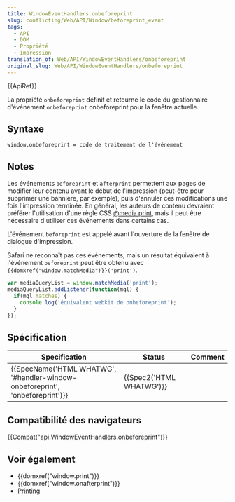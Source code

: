 ```yaml
---
title: WindowEventHandlers.onbeforeprint
slug: conflicting/Web/API/Window/beforeprint_event
tags:
  - API
  - DOM
  - Propriété
  - impression
translation_of: Web/API/WindowEventHandlers/onbeforeprint
original_slug: Web/API/WindowEventHandlers/onbeforeprint
---
```

{{ApiRef}}

La propriété `onbeforeprint` définit et retourne le code du gestionnaire d'événement `onbeforeprint` onbeforeprint pour la fenêtre actuelle.

## Syntaxe

```
window.onbeforeprint = code de traitement de l'événement
```

## Notes

Les événements `beforeprint` et `afterprint` permettent aux pages de modifier leur contenu avant le début de l'impression (peut-être pour supprimer une bannière, par exemple), puis d'annuler ces modifications une fois l'impression terminée. En général, les auteurs de contenu devraient préférer l'utilisation d'une règle CSS [@media print](/en-US/docs/Web/CSS/@media), mais il peut être nécessaire d'utiliser ces événements dans certains cas.

L'événement `beforeprint` est appelé avant l'ouverture de la fenêtre de dialogue d'impression.

Safari ne reconnaît pas ces événements, mais un résultat équivalent à l'événement `beforeprint` peut être obtenu avec `{{domxref("window.matchMedia")}}('print')`.

```js
var mediaQueryList = window.matchMedia('print');
mediaQueryList.addListener(function(mql) {
  if(mql.matches) {
    console.log('équivalent webkit de onbeforeprint');
  }
});
```

## Spécification

| Specification                                                                                            | Status                           | Comment |
| -------------------------------------------------------------------------------------------------------- | -------------------------------- | ------- |
| {{SpecName('HTML WHATWG', '#handler-window-onbeforeprint', 'onbeforeprint')}} | {{Spec2('HTML WHATWG')}} |         |

## Compatibilité des navigateurs

{{Compat("api.WindowEventHandlers.onbeforeprint")}}

## Voir également

- {{domxref("window.print")}}
- {{domxref("window.onafterprint")}}
- [Printing](/en-US/docs/Printing)
